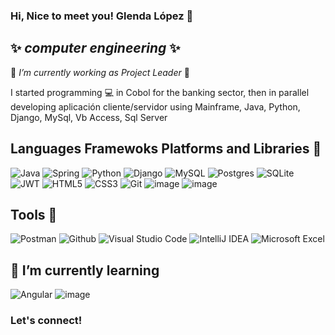 ### Hi, Nice to meet you! Glenda López 👋
## ✨ _computer engineering_ ✨ 
  
🔭 _I’m currently working as Project Leader_ 🚀

  I started programming :computer: in Cobol for the banking sector, then in parallel developing  aplicación cliente/servidor using
   Mainframe, Java, Python, Django,  MySql, Vb Access, Sql Server 
   
   ## Languages Framewoks Platforms and Libraries :bookmark:
   ![Java](https://img.shields.io/badge/java-%23ED8B00.svg?style=for-the-badge&logo=java&logoColor=white)
   ![Spring](https://img.shields.io/badge/spring-%236DB33F.svg?style=for-the-badge&logo=spring&logoColor=white)
  ![Python](https://img.shields.io/badge/python-3670A0?style=for-the-badge&logo=python&logoColor=ffdd54)
   ![Django](https://img.shields.io/badge/django-%23092E20.svg?style=for-the-badge&logo=django&logoColor=white)
  ![MySQL](https://img.shields.io/badge/mysql-%2300f.svg?style=for-the-badge&logo=mysql&logoColor=white)
  ![Postgres](https://img.shields.io/badge/postgres-%23316192.svg?style=for-the-badge&logo=postgresql&logoColor=white)
  ![SQLite](https://img.shields.io/badge/sqlite-%2307405e.svg?style=for-the-badge&logo=sqlite&logoColor=white)
   ![JWT](https://img.shields.io/badge/JWT-black?style=for-the-badge&logo=JSON%20web%20tokens)
   ![HTML5](https://img.shields.io/badge/html5-%23E34F26.svg?style=for-the-badge&logo=html5&logoColor=white)
   ![CSS3](https://img.shields.io/badge/css3-%231572B6.svg?style=for-the-badge&logo=css3&logoColor=white)
   ![Git](https://img.shields.io/badge/git-%23F05033.svg?style=for-the-badge&logo=git&logoColor=white)
    ![image](https://i.ibb.co/1Z1ZJ0m/ibmdb.png)
    ![image](https://i.ibb.co/4mQdgVx/images.png)
 
 ## Tools :wrench:
 ![Postman](https://img.shields.io/badge/Postman-FF6C37?style=for-the-badge&logo=postman&logoColor=white)
 ![Github]( https://img.shields.io/badge/GitHub-100000?style=for-the-badge&logo=github&logoColor=white)
 ![Visual Studio Code](https://img.shields.io/badge/Visual%20Studio%20Code-0078d7.svg?style=for-the-badge&logo=visual-studio-code&logoColor=white)
 ![IntelliJ IDEA](https://img.shields.io/badge/IntelliJIDEA-000000.svg?style=for-the-badge&logo=intellij-idea&logoColor=white)
 ![Microsoft Excel](https://img.shields.io/badge/Microsoft_Excel-217346?style=for-the-badge&logo=microsoft-excel&logoColor=white)

 
 ## 🌱 I’m currently learning 
 ![Angular](https://img.shields.io/badge/angular-%23DD0031.svg?style=for-the-badge&logo=angular&logoColor=white)
 ![image](https://img.shields.io/badge/JavaScript-323330?style=for-the-badge&logo=javascript&logoColor=F7DF1E)
 ### Let's connect!

 





